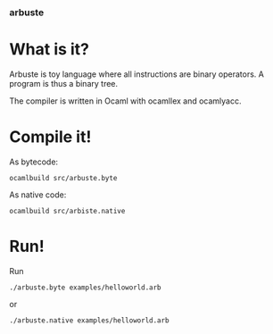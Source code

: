 ### arbuste

What is it?
===========

Arbuste is toy language where all instructions are binary operators. A program is thus a binary tree.

The compiler is written in Ocaml with ocamllex and ocamlyacc.

Compile it!
===========

As bytecode:

    ocamlbuild src/arbuste.byte
  
As native code:

    ocamlbuild src/arbiste.native
  
Run!
====

Run

    ./arbuste.byte examples/helloworld.arb
  
or

    ./arbuste.native examples/helloworld.arb
